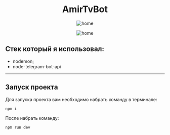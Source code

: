 <h1 align="center"> AmirTvBot </h1>



<p align="center">
  <img src="Users\nix\Downloads\start.gif" alt="home" />
</p>


<p align="center">
  <img src="game.gif" alt="home" />
</p>


## Стек который я использовал:

- nodemon;
- node-telegram-bot-api

-------

## Запуск проекта

Для запуска проекта вам необходимо набрать команду в терминале:

```javascript
npm i
```

После набрать команду:

```javascript
npm run dev
```

